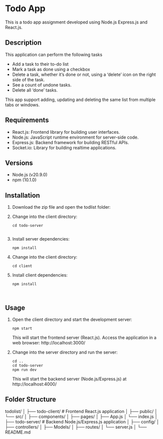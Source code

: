 # Todo App
This is a todo app assignment developed using Node.js Express.js and React.js.


## Description
This application can perform the following tasks
- Add a task to their to-do list
- Mark a task as done using a checkbox
- Delete a task, whether it’s done or not, using a ‘delete’ icon on the right side of the task.
- See a count of undone tasks.
- Delete all ‘done’ tasks.

This app support adding, updating and deleting the same list from multiple tabs or windows.


## Requirements 
- React.js: Frontend library for building user interfaces.
- Node.js: JavaScript runtime environment for server-side code.
- Express.js: Backend framework for building RESTful APIs.
- Socket.io: Library for building realtime applications.


## Versions
- Node.js       (v20.9.0)
- npm           (10.1.0)


## Installation

1. Download the zip file and open the todlist folder:

2. Change into the client directory:
   ```
   cd todo-server


3. Install server dependencies:
   ```
   npm install

4. Change into the client directory:
   ```
   cd client

5. Install client dependencies:
   ```
   npm install



## Usage
1. Open the client directory and start the development server:
    ```
    npm start
    ```
    This will start the frontend server (React.js).
    Access the application in a web browser: http://localhost:3000/


2. Change into the server directory and run the server:
    ```
    cd ..
    cd todo-server
    npm run dev
    ```
    This will start the backend server (Node.js/Express.js) at http://localhost:4000/



## Folder Structure
 
todolist/
│
├── todo-client/             # Frontend React.js application
│   ├── public/
│   └── src/
│       ├── components/
│       ├── pages/
│       ├── App.js
│       └── index.js
│
├── todo-server/             # Backend Node.js/Express.js application
│   ├── config/
│   ├── controllers/
│   ├── Models/
│   ├── routes/
│   └── server.js
│
└── README.md

